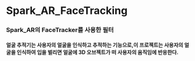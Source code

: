 # Spark_AR_FaceTracking
### Spark_AR의 FaceTracker를 사용한 필터
#### 얼굴 추적기는 사용자의 얼굴을 인식하고 추적하는 기능으로,이 프로젝트는 사용자의 얼굴을 인식하여 입을 벌리면 얼굴에 3D 오브젝트가 떠 사용자의 움직임에 반응한다. 
